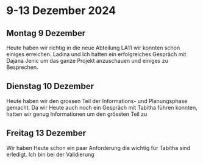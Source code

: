 # 9-13 Dezember 2024

## Montag 9 Dezember

Heute haben wir richtig in die neue Abteilung LA11 wir konnten schon einiges erreichen. Ladina und Ich hatten ein erfolgreiches Gespräch mit Dajana Jenic um das ganze Projekt anzuschauen und einiges zu Besprechen.

## Dienstag 10 Dezember

Heute haben wir den grossen Teil der Informations- und Planungsphase gemacht. Da wir Heute auch noch ein Gespräch mit Tabitha führen konnten, hatten wir genug Informationen um den grössten Teil zu 

## Freitag 13 Dezember

Wir haben Heute schon ein paar Anforderung die wichtig für Tabitha sind erledigt. Ich bin bei der Validierung 